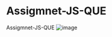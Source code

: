 # Assigmnet-JS-QUE
Assigmnet-JS-QUE
![image](https://github.com/PrabhaWijera/Assigmnet-JS-QUE/assets/106425954/d3117c6e-3928-456a-bc2b-50c9964ec78f)

